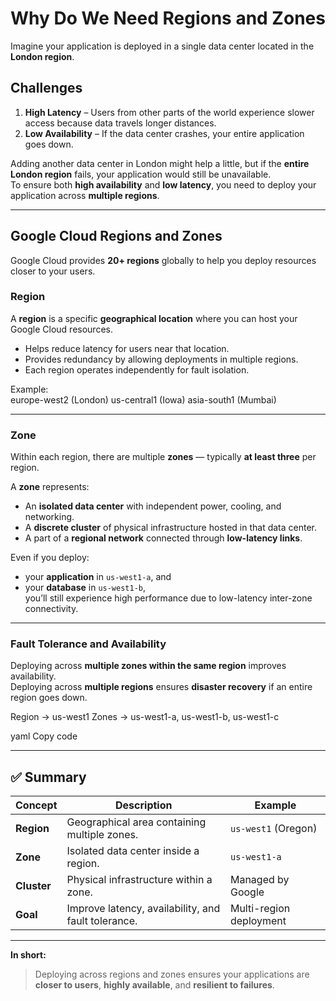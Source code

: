 # Why Do We Need Regions and Zones

Imagine your application is deployed in a single data center located in the **London region**.

## Challenges

1. **High Latency** – Users from other parts of the world experience slower access because data travels longer distances.  
2. **Low Availability** – If the data center crashes, your entire application goes down.  

Adding another data center in London might help a little, but if the **entire London region** fails, your application would still be unavailable.  
To ensure both **high availability** and **low latency**, you need to deploy your application across **multiple regions**.

---

## Google Cloud Regions and Zones

Google Cloud provides **20+ regions** globally to help you deploy resources closer to your users.

### **Region**
A **region** is a specific **geographical location** where you can host your Google Cloud resources.  
- Helps reduce latency for users near that location.  
- Provides redundancy by allowing deployments in multiple regions.  
- Each region operates independently for fault isolation.

Example:  
europe-west2 (London)
us-central1 (Iowa)
asia-south1 (Mumbai)


---

### **Zone**
Within each region, there are multiple **zones** — typically **at least three** per region.

A **zone** represents:
- An **isolated data center** with independent power, cooling, and networking.  
- A **discrete cluster** of physical infrastructure hosted in that data center.  
- A part of a **regional network** connected through **low-latency links**.

Even if you deploy:
- your **application** in `us-west1-a`, and  
- your **database** in `us-west1-b`,  
you’ll still experience high performance due to low-latency inter-zone connectivity.

---

### **Fault Tolerance and Availability**

Deploying across **multiple zones within the same region** improves availability.  
Deploying across **multiple regions** ensures **disaster recovery** if an entire region goes down.

Region → us-west1
Zones → us-west1-a, us-west1-b, us-west1-c

yaml
Copy code

---

## ✅ Summary

| Concept | Description | Example |
|----------|--------------|----------|
| **Region** | Geographical area containing multiple zones. | `us-west1` (Oregon) |
| **Zone** | Isolated data center inside a region. | `us-west1-a` |
| **Cluster** | Physical infrastructure within a zone. | Managed by Google |
| **Goal** | Improve latency, availability, and fault tolerance. | Multi-region deployment |

---

**In short:**  
> Deploying across regions and zones ensures your applications are **closer to users**, **highly available**, and **resilient to failures**.